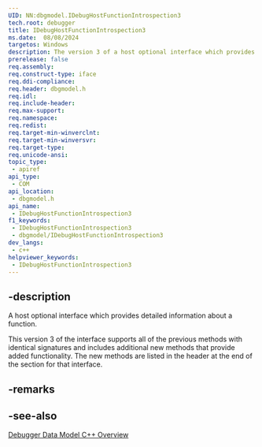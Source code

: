 ```yaml
---
UID: NN:dbgmodel.IDebugHostFunctionIntrospection3
tech.root: debugger
title: IDebugHostFunctionIntrospection3
ms.date:  08/08/2024
targetos: Windows
description: The version 3 of a host optional interface which provides detailed information about a function.
prerelease: false
req.assembly: 
req.construct-type: iface
req.ddi-compliance: 
req.header: dbgmodel.h
req.idl: 
req.include-header: 
req.max-support: 
req.namespace: 
req.redist: 
req.target-min-winverclnt: 
req.target-min-winversvr: 
req.target-type: 
req.unicode-ansi: 
topic_type:
 - apiref
api_type:
 - COM
api_location:
 - dbgmodel.h
api_name:
 - IDebugHostFunctionIntrospection3
f1_keywords:
 - IDebugHostFunctionIntrospection3
 - dbgmodel/IDebugHostFunctionIntrospection3
dev_langs:
 - c++
helpviewer_keywords:
 - IDebugHostFunctionIntrospection3
---
```


## -description

A host optional interface which provides detailed information about a function.

This version 3 of the interface supports all of the previous methods with identical signatures and includes additional new methods that provide added functionality. The new methods are listed in the header at the end of the section for that interface.

## -remarks

## -see-also

[Debugger Data Model C++ Overview](/windows-hardware/drivers/debugger/data-model-cpp-overview)

